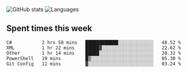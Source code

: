 ![GitHub stats](https://github-readme-stats.vercel.app/api?username=emipa606&theme=github_dark&show_icons=true) 
![Languages](https://github-readme-stats.vercel.app/api/top-langs/?username=emipa606&theme=github_dark&layout=compact)

## Spent times this week
<!--START_SECTION:waka-->
```text
C#           2 hrs 58 mins   ████████████░░░░░░░░░░░░░   48.52 % 
XML          1 hr 22 mins    █████▓░░░░░░░░░░░░░░░░░░░   22.62 % 
Other        1 hr 14 mins    █████░░░░░░░░░░░░░░░░░░░░   20.32 % 
PowerShell   19 mins         █▒░░░░░░░░░░░░░░░░░░░░░░░   05.30 % 
Git Config   11 mins         ▓░░░░░░░░░░░░░░░░░░░░░░░░   03.24 % 
```
<!--END_SECTION:waka-->

